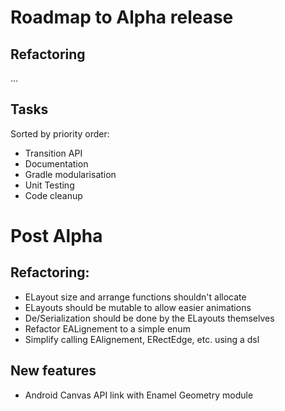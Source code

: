 # Roadmap to Alpha release
## Refactoring
...
## Tasks
Sorted by priority order:
- Transition API
- Documentation
- Gradle modularisation
- Unit Testing
- Code cleanup

# Post Alpha
## Refactoring:
- ELayout size and arrange functions shouldn't allocate
- ELayouts should be mutable to allow easier animations
- De/Serialization should be done by the ELayouts themselves
- Refactor EALignement to a simple enum
- Simplify calling EAlignement, ERectEdge, etc. using a dsl

## New features
- Android Canvas API link with Enamel Geometry module


